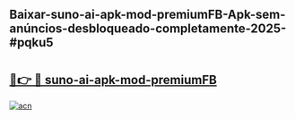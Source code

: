 ## Baixar-suno-ai-apk-mod-premiumFB-Apk-sem-anúncios-desbloqueado-completamente-2025-#pqku5

# <h2><a href="https://ainizakaria.my?title=suno-ai-apk-mod-premiumFB&ref=20M">🔗👉 🔴 suno-ai-apk-mod-premiumFB</a></h2>

[![acn](https://github.com/user-attachments/assets/0f9c940e-d8b0-45ae-aac7-cd30a18b3e1c)](https://ainizakaria.my?title=suno-ai-apk-mod-premiumFB&ref=20M)

